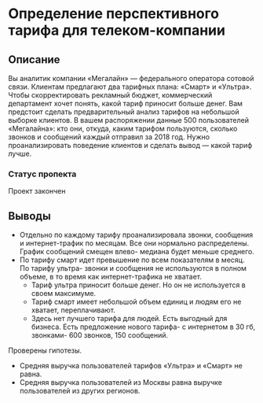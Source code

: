 # Определение перспективного тарифа для телеком-компании
## Описание
Вы аналитик компании «Мегалайн» — федерального оператора сотовой связи. Клиентам предлагают два тарифных плана: «Смарт» и «Ультра». Чтобы скорректировать рекламный бюджет, коммерческий департамент хочет понять, какой тариф приносит больше денег.
Вам предстоит сделать предварительный анализ тарифов на небольшой выборке клиентов. В вашем распоряжении данные 500 пользователей «Мегалайна»: кто они, откуда, каким тарифом пользуются, сколько звонков и сообщений каждый отправил за 2018 год. Нужно проанализировать поведение клиентов и сделать вывод — какой тариф лучше.
### Статус пропекта
Проект закончен
## Выводы

- Отдельно по каждому тарифу проанализировала звонки, сообщения и интернет-трафик по месяцам. Все они нормально распределены. График сообщений смещен влево- медиана будет меньше среднего. 
- По тарифу смарт идет превышение по всем показателям в месяц. По тарифу ультра- звонки и сообщения не используются в полном объеме, в то время как интернет-трафика не хватает.
  - Тариф ультра приносит больше денег. Но он не используется в своем максимуме. 
  - Тариф смарт имеет небольшой объем единиц и людям его не хватает, переплачивают. 
  - Здесь нет лучшего тарифа для людей. Есть выгодный для бизнеса.
    Есть предложение нового тарифа- с интернетом в 30 гб, звонками- 600 звонков, 150 сообщений.

Проверены гипотезы. 
- Средняя выручка пользователей тарифов «Ультра» и «Смарт» не равна.
- Средняя выручка пользователей из Москвы равна выручке пользователей из других регионов. 
